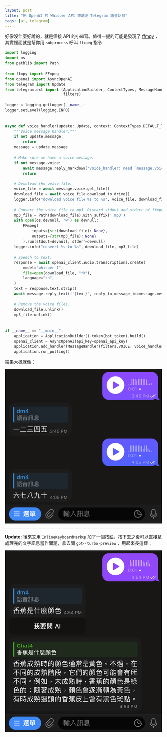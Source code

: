 ```yaml
---
layout: post
title: "用 OpenAI 的 Whisper API 來處理 Telegram 語音訊息"
tags: [ai, telegram]
---
```


好像沒什麼好說的，就是個接 API 的小練習。值得一提的可能是發現了 [ffmpy](https://pypi.org/project/ffmpy/) ，其實裡面就是幫你用 `subprocess` 呼叫 `ffmpeg` 指令

```python
import logging
import os
from pathlib import Path

from ffmpy import FFmpeg
from openai import AsyncOpenAI
from telegram import Update
from telegram.ext import (ApplicationBuilder, ContextTypes, MessageHandler,
                          filters)

logger = logging.getLogger(__name__)
logger.setLevel(logging.INFO)


async def voice_handler(update: Update, context: ContextTypes.DEFAULT_TYPE):
    """Voice message handler."""
    if not update.message:
        return
    message = update.message

    # Make sure we have a voice message.
    if not message.voice:
        await message.reply_markdown('voice_handler: need `message.voice`.', reply_to_message_id=message.message_id)
        return

    # Download the voice file.
    voice_file = await message.voice.get_file()
    download_file = await voice_file.download_to_drive()
    logger.info("download voice file %s to %s", voice_file, download_file)

    # Convert the voice file to mp3. Discard stdout and stderr of ffmpeg.
    mp3_file = Path(download_file).with_suffix('.mp3')
    with open(os.devnull, 'w') as devnull:
        FFmpeg(
            inputs={str(download_file): None},
            outputs={str(mp3_file): None}
        ).run(stdout=devnull, stderr=devnull)
    logger.info("convert %s to %s", download_file, mp3_file)

    # Speech to text.
    response = await openai_client.audio.transcriptions.create(
        model="whisper-1",
        file=open(download_file, "rb"),
        language="zh",
    )
    text = response.text.strip()
    await message.reply_text(f'{text}', reply_to_message_id=message.message_id)

    # Remove the voice files.
    download_file.unlink()
    mp3_file.unlink()


if __name__ == "__main__":
    application = ApplicationBuilder().token(bot_token).build()
    openai_client = AsyncOpenAI(api_key=openai_api_key)
    application.add_handler(MessageHandler(filters.VOICE, voice_handler))
    application.run_polling()
```

結果大概就像：

![](/assets/images/2024-03-15/screenshot.png)

---

**Update:** 後來又用 `InlineKeyboardMarkup` 加了一個按鈕，按下去之後可以直接拿處理完的文字訊息當作問題，拿去問 `gpt4-turbo-preview` ，用起來長這樣：

![](/assets/images/2024-03-15/ask-ai.png)
